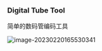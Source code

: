 ### Digital Tube Tool

简单的数码管编码工具

![image-20230220165530341](C:\Users\wkk\Desktop\Code\DigitalTubeTool\pic\image-20230220165530341.png)
